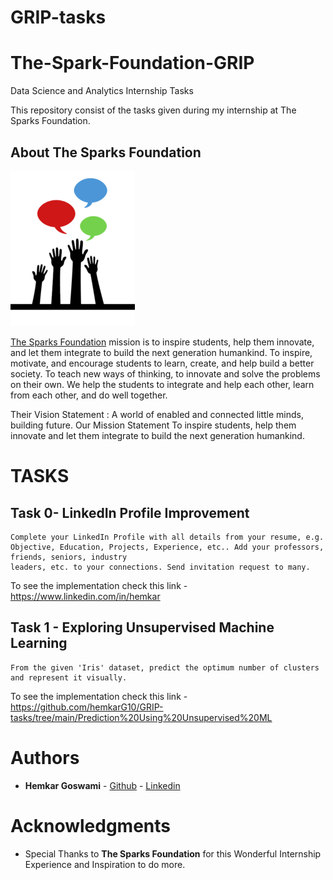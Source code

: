 # GRIP-tasks
# The-Spark-Foundation-GRIP
Data Science and Analytics Internship Tasks

This repository consist of the tasks given during my internship at The Sparks Foundation.

## About The Sparks Foundation

![](logo.png)

[The Sparks Foundation](https://thesparksfoundationsingapore.org/) mission is to inspire students, help them innovate, and let them integrate to build the next generation humankind. To inspire, motivate, and encourage students to learn, create, and help build a better society. To teach new ways of thinking, to innovate and solve the problems on their own. We help the students to integrate and help each other, learn from each other, and do well together.

Their Vision Statement : A world of enabled and connected little minds, building future. Our Mission Statement To inspire students, help them innovate and let them integrate to build the next generation humankind.

# TASKS

## Task 0- LinkedIn Profile Improvement

    Complete your LinkedIn Profile with all details from your resume, e.g. Objective, Education, Projects, Experience, etc.. Add your professors, friends, seniors, industry
    leaders, etc. to your connections. Send invitation request to many. 

To see the implementation check this link - https://www.linkedin.com/in/hemkar


## Task 1 - Exploring Unsupervised Machine Learning

    From the given 'Iris' dataset, predict the optimum number of clusters and represent it visually.

To see the implementation check this link - https://github.com/hemkarG10/GRIP-tasks/tree/main/Prediction%20Using%20Unsupervised%20ML

# Authors

* **Hemkar Goswami**  - [Github](https://github.com/hemkarG10)
                     - [Linkedin](https://www.linkedin.com/in/hemkar)
                     


# Acknowledgments

* Special Thanks to **The Sparks Foundation** for this Wonderful Internship Experience and Inspiration to do more.
